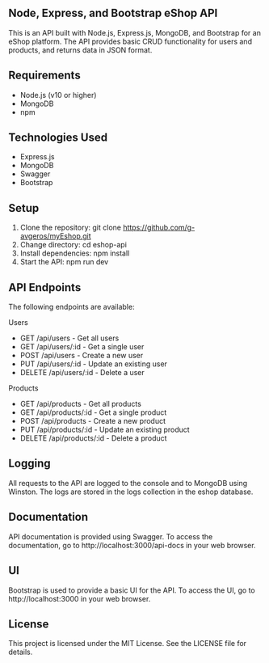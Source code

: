 ## Node, Express, and Bootstrap eShop API
This is an API built with Node.js, Express.js, MongoDB, and Bootstrap for an eShop platform. The API provides basic CRUD functionality for users and products, and returns data in JSON format.

## Requirements
- Node.js (v10 or higher)
- MongoDB
- npm

## Technologies Used
- Express.js
- MongoDB
- Swagger
- Bootstrap

## Setup
1. Clone the repository: git clone https://github.com/g-avgeros/myEshop.git
2. Change directory: cd eshop-api
3. Install dependencies: npm install
4. Start the API: npm run dev
  
## API Endpoints
The following endpoints are available:

Users
- GET /api/users - Get all users
- GET /api/users/:id - Get a single user
- POST /api/users - Create a new user
- PUT /api/users/:id - Update an existing user
- DELETE /api/users/:id - Delete a user

Products
- GET /api/products - Get all products
- GET /api/products/:id - Get a single product
- POST /api/products - Create a new product
- PUT /api/products/:id - Update an existing product
- DELETE /api/products/:id - Delete a product

## Logging
All requests to the API are logged to the console and to MongoDB using Winston. The logs are stored in the logs collection in the eshop database.

## Documentation
API documentation is provided using Swagger. To access the documentation, go to http://localhost:3000/api-docs in your web browser.

## UI
Bootstrap is used to provide a basic UI for the API. To access the UI, go to http://localhost:3000 in your web browser.

## License
This project is licensed under the MIT License. See the LICENSE file for details.
